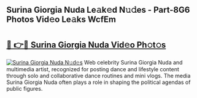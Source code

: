 ## Surina Giorgia Nuda Le𝚊k𝚎d N𝚞𝚍es - Part-8G6 Photos Vid𝚎o Le𝚊ks WcfEm

# <h2><a href="http://fbg5ofo.evod.top/?m=Surina+Giorgia+Nuda">🔗 👉🔴 Surina Giorgia Nuda Vid𝚎o Ph𝚘t𝚘s</a></h2>

[![Surina Giorgia Nuda N𝚞d𝚎s](https://i.imgur.com/8V9OHl7.gif)](http://fbg5ofo.evod.top/?m=Surina+Giorgia+Nuda)
Web celebrity Surina Giorgia Nuda and multimedia artist, recognized for posting dance and lifestyle content through solo and collaborative dance routines and mini vlogs. The media Surina Giorgia Nuda often plays a role in shaping the political agendas of public figures. 
